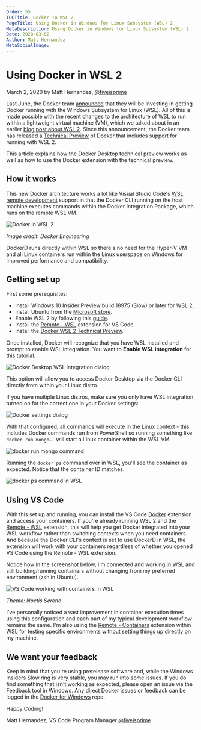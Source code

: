```yaml
---
Order: 55
TOCTitle: Docker in WSL 2
PageTitle: Using Docker in Windows for Linux Subsystem (WSL) 2
MetaDescription: Using Docker in Windows for Linux Subsystem (WSL) 2
Date: 2020-03-02
Author: Matt Hernandez
MetaSocialImage:
---
```


# Using Docker in WSL 2

March 2, 2020 by Matt Hernandez, [@fiveisprime](https://twitter.com/fiveisprime)

Last June, the Docker team [announced](https://engineering.docker.com/2019/06/docker-hearts-wsl-2/) that they will be investing in getting Docker running with the Windows Subsystem for Linux (WSL). All of this is made possible with the recent changes to the architecture of WSL to run within a lightweight virtual machine (VM), which we talked about in an earlier [blog post about WSL 2](https://code.visualstudio.com/blogs/2019/09/03/wsl2). Since this announcement, the Docker team has released a [Technical Preview](https://docs.docker.com/docker-for-windows/wsl-tech-preview/) of Docker that includes support for running with WSL 2.

This article explains how the Docker Desktop technical preview works as well as how to use the Docker extension with the technical preview.

## How it works

This new Docker architecture works a lot like Visual Studio Code's [WSL remote development](/docs/remote/wsl.md) support in that the Docker CLI running on the host machine executes commands within the Docker Integration Package, which runs on the remote WSL VM.

![Docker in WSL 2](docker-in-wsl2.png)

*Image credit: Docker Engineering*

DockerD runs directly within WSL so there's no need for the Hyper-V VM and all Linux containers run within the Linux userspace on Windows for improved performance and compatibility.

## Getting set up

First some prerequisites:

* Install Windows 10 Insider Preview build 18975 (Slow) or later for WSL 2.
* Install Ubuntu from the [Microsoft store](https://www.microsoft.com/p/ubuntu/9nblggh4msv6).
* Enable WSL 2 by following this [guide](https://docs.microsoft.com/windows/wsl/wsl2-install).
* Install the [Remote - WSL](https://marketplace.visualstudio.com/items?itemName=ms-vscode-remote.remote-wsl) extension for VS Code.
* Install the [Docker WSL 2 Technical Preview](https://docs.docker.com/docker-for-windows/wsl-tech-preview/#download).

Once installed, Docker will recognize that you have WSL installed and prompt to enable WSL integration. You want to **Enable WSL integration** for this tutorial.

![Docker Desktop WSL integration dialog](docker-desktop-wsl-integration.png)

This option will allow you to access Docker Desktop via the Docker CLI directly from within your Linux distro.

If you have multiple Linux distros, make sure you only have WSL integration turned on for the correct one in your Docker settings:

![Docker settings dialog](docker-resources-wsl-integration.png)

With that configured, all commands will execute in the Linux context - this includes Docker commands run from PowerShell so running something like `docker run mongo… ` will start a Linux container within the WSL VM.

![docker run mongo command](docker-run-mongo.png)

Running the `docker ps` command over in WSL, you'll see the container as expected. Notice that the container ID matches.

![docker ps command in WSL](docker-ps-in-wsl.png)

## Using VS Code

With this set up and running, you can install the VS Code [Docker](https://marketplace.visualstudio.com/items?itemName=ms-azuretools.vscode-docker) extension and access your containers. If you're already running WSL 2 and the [Remote - WSL](https://marketplace.visualstudio.com/items?itemName=ms-vscode-remote.remote-wsl) extension, this will help you get Docker integrated into your WSL workflow rather than switching contexts when you need containers. And because the Docker CLI's context is set to use DockerD in WSL, the extension will work with your containers regardless of whether you opened VS Code using the Remote - WSL extension.

Notice how in the screenshot below, I'm connected and working in WSL and still building/running containers without changing from my preferred environment (zsh in Ubuntu).

![VS Code working with containers in WSL](vscode-containers-in-wsl.png)

*Theme: Noctis Sereno*

I've personally noticed a vast improvement in container execution times using this configuration and each part of my typical development workflow remains the same. I'm also using the [Remote - Containers](https://marketplace.visualstudio.com/items?itemName=ms-vscode-remote.remote-containers) extension within WSL for testing specific environments without setting things up directly on my machine.

## We want your feedback

Keep in mind that you're using prerelease software and, while the Windows Insiders Slow ring is very stable, you may run into some issues. If you do find something that isn't working as expected, please open an issue via the Feedback tool in Windows. Any direct Docker issues or feedback can be logged in the [Docker for Windows](https://github.com/docker/for-win/issues) repo.

Happy Coding!

Matt Hernandez, VS Code Program Manager [@fiveisprime](https://twitter.com/fiveisprime)